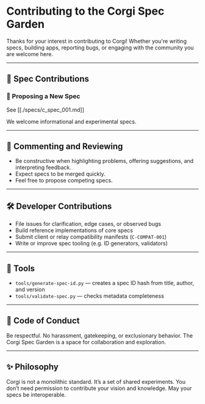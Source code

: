 # Contributing to the Corgi Spec Garden

Thanks for your interest in contributing to Corgi! Whether you're writing specs, building apps, reporting bugs, or engaging with the community you are welcome here.

---

## 📘 Spec Contributions

### 🔧 Proposing a New Spec

See [[./specs/c_spec_001.md]]

We welcome informational and experimental specs.

---

## 💬 Commenting and Reviewing
- Be constructive when highlighting problems, offering suggestions, and interpreting feedback.
- Expect specs to be merged quickly.
- Feel free to propose competing specs.

---

## 🛠 Developer Contributions
- File issues for clarification, edge cases, or observed bugs
- Build reference implementations of core specs
- Submit client or relay compatibility manifests (`C-COMPAT-001`)
- Write or improve spec tooling (e.g. ID generators, validators)

---

## 📎 Tools
- `tools/generate-spec-id.py` — creates a spec ID hash from title, author, and version
- `tools/validate-spec.py` — checks metadata completeness

---

## 🤝 Code of Conduct
Be respectful. No harassment, gatekeeping, or exclusionary behavior. The Corgi Spec Garden is a space for collaboration and exploration.

---

## ✨ Philosophy
Corgi is not a monolithic standard. It’s a set of shared experiments. You don’t need permission to contribute your vision and knowledge. May your specs be interoperable.
